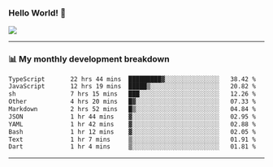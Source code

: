### Hello World! 👋

<a>
  <img align="center" src="https://github-readme-stats.vercel.app/api?username=megatunger&count_private=true&include_all_commits=true&bg_color=30,56CCF2,2F80ED&title_color=fff&text_color=fff" />
</a>

------
### 📊 My monthly development breakdown

<!--START_SECTION:waka-->

```txt
TypeScript       22 hrs 44 mins  █████████▓░░░░░░░░░░░░░░░   38.42 %
JavaScript       12 hrs 19 mins  █████▒░░░░░░░░░░░░░░░░░░░   20.82 %
sh               7 hrs 15 mins   ███░░░░░░░░░░░░░░░░░░░░░░   12.26 %
Other            4 hrs 20 mins   █▓░░░░░░░░░░░░░░░░░░░░░░░   07.33 %
Markdown         2 hrs 52 mins   █▒░░░░░░░░░░░░░░░░░░░░░░░   04.84 %
JSON             1 hr 44 mins    ▓░░░░░░░░░░░░░░░░░░░░░░░░   02.95 %
YAML             1 hr 42 mins    ▓░░░░░░░░░░░░░░░░░░░░░░░░   02.88 %
Bash             1 hr 12 mins    ▓░░░░░░░░░░░░░░░░░░░░░░░░   02.05 %
Text             1 hr 7 mins     ▒░░░░░░░░░░░░░░░░░░░░░░░░   01.91 %
Dart             1 hr 4 mins     ▒░░░░░░░░░░░░░░░░░░░░░░░░   01.81 %
```

<!--END_SECTION:waka-->

------
